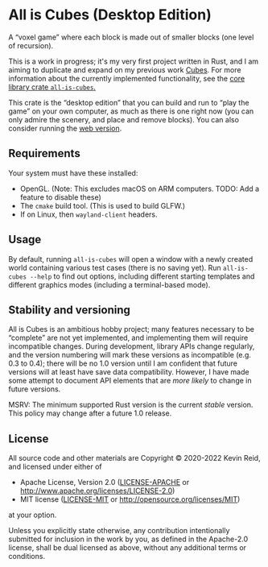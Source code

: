 All is Cubes (Desktop Edition)
==============================

A “voxel game” where each block is made out of smaller blocks (one level of recursion).

This is a work in progress; it's my very first project written in Rust, and I am aiming to duplicate and expand on my previous work [Cubes](https://github.com/kpreid/cubes/). For more information about the currently implemented functionality, see the [core library crate `all-is-cubes`.][all-is-cubes]

This crate is the “desktop edition” that you can build and run to “play the game” on your own computer, as much as there is one right now (you can only admire the scenery, and place and remove blocks). You can also consider running the [web version][all-is-cubes-server].

[all-is-cubes]: https://crates.io/crates/all-is-cubes
[all-is-cubes-server]: https://crates.io/crates/all-is-cubes-server

Requirements
------------

Your system must have these installed:

* OpenGL. (Note: This excludes macOS on ARM computers. TODO: Add a feature to disable these)
* The `cmake` build tool. (This is used to build GLFW.)
* If on Linux, then `wayland-client` headers.

Usage
-----

By default, running `all-is-cubes` will open a window with a newly created world containing various test cases (there is no saving yet). Run `all-is-cubes --help` to find out options, including different starting templates and different graphics modes (including a terminal-based mode).

Stability and versioning
------------------------

All is Cubes is an ambitious hobby project; many features necessary to be “complete” are not yet implemented, and implementing them will require incompatible changes. During development, library APIs change regularly, and the version numbering will mark these versions as incompatible (e.g. 0.3 to 0.4); there will be no 1.0 version until I am confident that future versions will at least have save data compatibility. However, I have made some attempt to document API elements that are _more likely_ to change in future versions.

MSRV: The minimum supported Rust version is the current _stable_ version. This policy may change after a future 1.0 release.

License
-------

All source code and other materials are Copyright © 2020-2022 Kevin Reid, and licensed under either of

 * Apache License, Version 2.0
   ([LICENSE-APACHE](LICENSE-APACHE) or http://www.apache.org/licenses/LICENSE-2.0)
 * MIT license
   ([LICENSE-MIT](LICENSE-MIT) or http://opensource.org/licenses/MIT)

at your option. 

Unless you explicitly state otherwise, any contribution intentionally submitted
for inclusion in the work by you, as defined in the Apache-2.0 license, shall be
dual licensed as above, without any additional terms or conditions.
